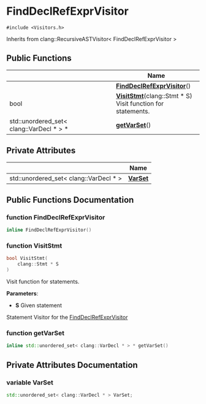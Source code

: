 # FindDeclRefExprVisitor






`#include <Visitors.h>`

Inherits from clang::RecursiveASTVisitor< FindDeclRefExprVisitor >

## Public Functions

|                | Name           |
| -------------- | -------------- |
| | **[FindDeclRefExprVisitor](../Classes/classFindDeclRefExprVisitor.md#function-finddeclrefexprvisitor)**() |
| bool | **[VisitStmt](../Classes/classFindDeclRefExprVisitor.md#function-visitstmt)**(clang::Stmt * S)<br>Visit function for statements.  |
| std::unordered_set< clang::VarDecl * > * | **[getVarSet](../Classes/classFindDeclRefExprVisitor.md#function-getvarset)**() |

## Private Attributes

|                | Name           |
| -------------- | -------------- |
| std::unordered_set< clang::VarDecl * > | **[VarSet](../Classes/classFindDeclRefExprVisitor.md#variable-varset)**  |

## Public Functions Documentation

### function FindDeclRefExprVisitor

```cpp linenums="1"
inline FindDeclRefExprVisitor()
```


### function VisitStmt

```cpp linenums="1"
bool VisitStmt(
    clang::Stmt * S
)
```

Visit function for statements. 

**Parameters**: 

  * **S** Given statement 


Statement Visitor for the [FindDeclRefExprVisitor](../Classes/classFindDeclRefExprVisitor.md)


### function getVarSet

```cpp linenums="1"
inline std::unordered_set< clang::VarDecl * > * getVarSet()
```


## Private Attributes Documentation

### variable VarSet

```cpp linenums="1"
std::unordered_set< clang::VarDecl * > VarSet;
```




